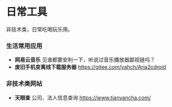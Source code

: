 # 日常工具

非技术类，日常吃喝玩乐用。
<br>

### 生活常用应用

- **网易云音乐**  见谁都要安利一下，听说过音乐播放器鄙视链吗？
- **废旧手机变离线下载服务器** https://gitee.com/yahch/Aria2cdroid




### 非技术类网站

- **天眼查**  公司、法人信息查询  https://www.tianyancha.com/